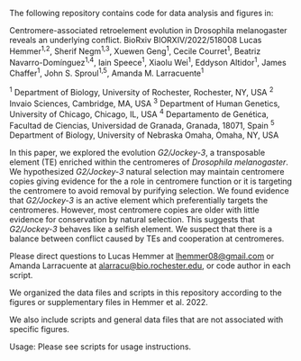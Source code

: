 The following repository contains code for data analysis and figures in:

Centromere-associated retroelement evolution in Drosophila melanogaster reveals an underlying conflict. BioRxiv BIORXIV/2022/518008
Lucas Hemmer<sup>1,2</sup>, Sherif Negm<sup>1,3</sup>, Xuewen Geng<sup>1</sup>, Cecile Courret<sup>1</sup>, Beatriz Navarro-Domínguez<sup>1,4</sup>, Iain Speece<sup>1</sup>, Xiaolu Wei<sup>1</sup>, Eddyson Altidor<sup>1</sup>, James Chaffer<sup>1</sup>, John S. Sproul<sup>1,5</sup>, Amanda M. Larracuente<sup>1</sup>

<sup>1</sup> Department of Biology, University of Rochester, Rochester, NY, USA
<sup>2</sup> Invaio Sciences, Cambridge, MA, USA
<sup>3</sup> Department of Human Genetics, University of Chicago, Chicago, IL, USA
<sup>4</sup> Departamento de Genética, Facultad de Ciencias, Universidad de Granada, Granada, 18071, Spain
<sup>5</sup> Department of Biology, University of Nebraska Omaha, Omaha, NY, USA



In this paper, we explored the evolution *G2/Jockey-3*, a transposable element (TE) enriched within the centromeres of *Drosophila melanogaster*. We hypothesized *G2/Jockey-3* natural selection may maintain centromere copies giving evidence for the a role in centromere function or it is targeting the centromere to avoid removal by purifying selection. We found evidence that *G2/Jockey-3* is an active element which preferentially targets the centromeres. However, most centromere copies are older with little evidence for conservation by natural selection. This suggests that *G2/Jockey-3* behaves like a selfish element. We suspect that there is a balance between conflict caused by TEs and cooperation at centromeres.

Please direct questions to Lucas Hemmer at lhemmer08@gmail.com or Amanda Larracuente at alarracu@bio.rochester.edu, or code author in each script.

We organized the data files and scripts in this repository according to the figures or supplementary files in Hemmer et al. 2022. 

We also include scripts and general data files that are not associated with specific figures.


Usage: Please see scripts for usage instructions.
